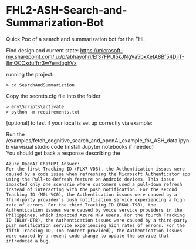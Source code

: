 # FHL2-ASH-Search-and-Summarization-Bot
Quick Poc of a search and summarization bot for the FHL


Find design and current state: https://microsoft-my.sharepoint.com/:u:/p/abhayohri/Ef37FPUl5kJNgVa5bxXefA8Bf54DjiT-8mOCCxduffrr3w?e=dbghVx



running the project:

    > cd SearchAndSummariztion
Copy the secrets.cfg file into the folder

    > env\Scripts\activate
    > python -m requirements.txt

[optional] to test if your local is set up correctly via example:

 Run the /examples/fetch_cognitive_search_and_openAI_example_for_ASH_data.ipynb via visual studio code (install Jupyter notebooks if needed)  
 You should get back a response describing the 

    Azure OpenAI ChatGPT Answer:
    For the first Tracking ID (FLX7-VD8), the Authentication issues were caused by a code issue when refreshing the Microsoft Authenticator app using the Pull-to-Refresh feature on Android devices. This issue impacted only one scenario where customers used a pull-down refresh instead of interacting with the push notification. For the second Tracking ID (M0L-VC0), the Authentication issues were caused by a third-party provider's push notification service experiencing a high rate of errors. For the third Tracking ID (RKWL-T98), the Authentication issues were caused by voice service providers in the Philippines, which impacted Azure MFA users. For the fourth Tracking ID (BL8Y-DT8), the Authentication issues were caused by a third-party push notification service experiencing high rates of errors. For the fifth Tracking ID, (no content provided), the Authentication issues were caused by a recent code change to update the service that introduced a bug.






  




